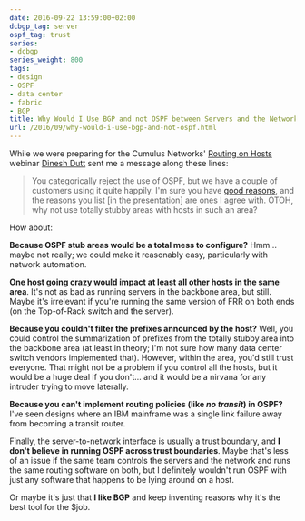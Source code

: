 ```yaml
---
date: 2016-09-22 13:59:00+02:00
dcbgp_tag: server
ospf_tag: trust
series:
- dcbgp
series_weight: 800
tags:
- design
- OSPF
- data center
- fabric
- BGP
title: Why Would I Use BGP and not OSPF between Servers and the Network?
url: /2016/09/why-would-i-use-bgp-and-not-ospf.html
---
```

While we were preparing for the Cumulus Networks' [Routing on Hosts](https://vimeo.com/171631723) webinar [Dinesh Dutt](https://www.linkedin.com/in/ddutt) sent me a message along these lines:

> You categorically reject the use of OSPF, but we have a couple of customers using it quite happily. I'm sure you have [good reasons](/2013/08/virtual-appliance-routing-network.html), and the reasons you list [in the presentation] are ones I agree with. OTOH, why not use totally stubby areas with hosts in such an area?

How about:
<!--more-->
**Because OSPF stub areas would be a total mess to configure?** Hmm... maybe not really; we could make it reasonably easy, particularly with network automation.

**One host going crazy would impact at least all other hosts in the same area**. It's not as bad as running servers in the backbone area, but still. Maybe it's irrelevant if you're running the same version of FRR on both ends (on the Top-of-Rack switch and the server).

**Because you couldn't filter the prefixes announced by the host?** Well, you could control the summarization of prefixes from the totally stubby area into the backbone area (at least in theory; I'm not sure how many data center switch vendors implemented that). However, within the area, you'd still trust everyone. That might not be a problem if you control all the hosts, but it would be a huge deal if you don't... and it would be a nirvana for any intruder trying to move laterally.

**Because you can't implement routing policies (like _no transit_) in OSPF?** I've seen designs where an IBM mainframe was a single link failure away from becoming a transit router.

Finally, the server-to-network interface is usually a trust boundary, and **I don't believe in running OSPF across trust boundaries**. Maybe that's less of an issue if the same team controls the servers and the network and runs the same routing software on both, but I definitely wouldn't run OSPF with just any software that happens to be lying around on a host.

Or maybe it's just that **I like BGP** and keep inventing reasons why it's the best tool for the $job.
